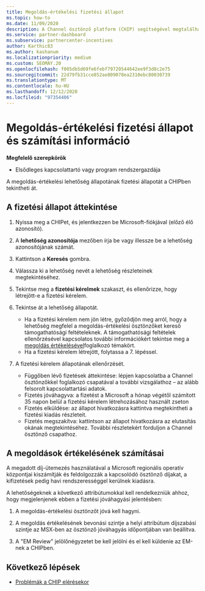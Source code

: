 ```yaml
---
title: Megoldás-értékelési fizetési állapot
ms.topic: how-to
ms.date: 11/09/2020
description: A Channel ösztönző platform (CHIP) segítségével megtalálhatja a megoldás-értékelési lehetőségekkel, azok számításaival és a fizetési állapotukkal kapcsolatos információkat.
ms.service: partner-dashboard
ms.subservice: partnercenter-incentives
author: Karthic83
ms.author: kashanum
ms.localizationpriority: medium
ms.custom: SEOMAY.20
ms.openlocfilehash: f005db5d69fe6febf79720544642ee9f3d8c2e75
ms.sourcegitcommit: 22d79fb31cce852ae809078ea2310ebc80030739
ms.translationtype: MT
ms.contentlocale: hu-HU
ms.lasthandoff: 12/12/2020
ms.locfileid: "97354406"
---
```

# <a name="solution-assessment-payment-status-and-calculation-info"></a>Megoldás-értékelési fizetési állapot és számítási információ

**Megfelelő szerepkörök**

- Elsődleges kapcsolattartó vagy program rendszergazdája

A megoldás-értékelési lehetőség állapotának fizetési állapotát a CHIPben tekintheti át.

## <a name="how-to-review-your-payment-status"></a>A fizetési állapot áttekintése

1. Nyissa meg a CHIPet, és jelentkezzen be Microsoft-fiókjával (előző élő azonosító).
2. A **lehetőség azonosítója** mezőben írja be vagy illessze be a lehetőség azonosítójának számát.
3. Kattintson a **Keresés** gombra.
4. Válassza ki a lehetőség nevét a lehetőség részleteinek megtekintéséhez.
5. Tekintse meg a **fizetési kérelmek** szakaszt, és ellenőrizze, hogy létrejött-e a fizetési kérelem.
6. Tekintse át a lehetőség állapotát.

    - Ha a fizetési kérelem nem jön létre, győződjön meg arról, hogy a lehetőség megfelel a megoldás-értékelési ösztönzőket kereső támogathatósági feltételeknek. A támogathatósági feltételek ellenőrzésével kapcsolatos további információkért tekintse meg a [megoldás értékelésével](chip-solution-assessment.md)foglalkozó témakört.
    - Ha a fizetési kérelem létrejött, folytassa a 7. lépéssel.
7. A fizetési kérelem állapotának ellenőrzését.

    - Függőben lévő fizetések áttekintése: lépjen kapcsolatba a Channel ösztönzőkkel foglalkozó csapatával a további vizsgálathoz – az alább felsorolt kapcsolattartási adatok.
    - Fizetés jóváhagyva: a fizetést a Microsoft a hónap végétől számított 35 napon belül a fizetési kérelem létrehozásához használt zseton
    -  Fizetés elküldése: az állapot hivatkozásra kattintva megtekintheti a fizetési kiadás részleteit.
    - Fizetés megszakítva: kattintson az állapot hivatkozásra az elutasítás okának megtekintéséhez. További részletekért forduljon a Channel ösztönző csapathoz.

## <a name="calculations-for-solutions-assessment"></a>A megoldások értékelésének számításai

A megadott díj-ütemezés használatával a Microsoft regionális operatív központjai kiszámítják és feldolgozzák a kapcsolódó ösztönző díjakat, a kifizetések pedig havi rendszerességgel kerülnek kiadásra.

A lehetőségeknek a következő attribútumokkal kell rendelkezniük ahhoz, hogy megjelenjenek ebben a fizetési jóváhagyási jelentésben:

1. A megoldás-értékelési ösztönzőt jóvá kell hagyni.

1. A megoldás értékelésének bevonási szintje a helyi attribútum díjszabási szintje az MSX-ben az ösztönző jóváhagyás időpontjában van beállítva.
 
1. A "EM Review" jelölőnégyzetet be kell jelölni és el kell küldenie az EM-nek a CHIPben.

## <a name="next-steps"></a>Következő lépések

- [Problémák a CHIP elérésekor](chip-access-trouble.md) 
